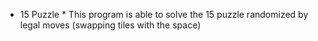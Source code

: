 * 15 Puzzle *
This program is able to solve the 15 puzzle randomized by legal moves (swapping tiles with the space)